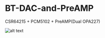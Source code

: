 # BT-DAC-and-PreAMP
CSR64215 + PCM5102 + PreAMP(Dual OPA227)

![alt text](https://github.com/GCY/BT-DAC-and-PreAMP/blob/master/DSC_0908.JPG?raw=true)
